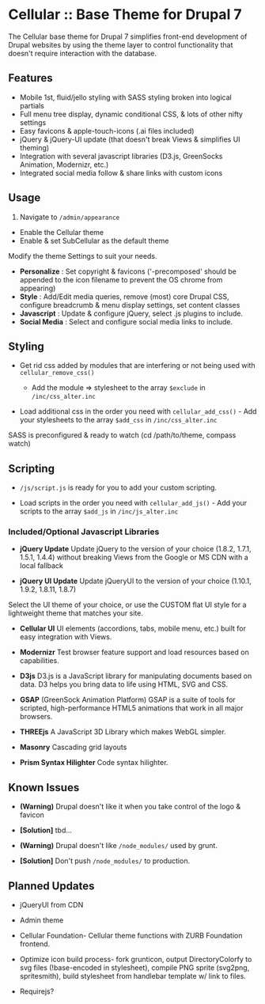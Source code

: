 # Cellular :: Base Theme for Drupal 7

The Cellular base theme for Drupal 7 simplifies front-end development of Drupal websites by using the theme layer to control functionality that doesn't require interaction with the database.

## Features

* Mobile 1st, fluid/jello styling with SASS styling broken into logical partials
* Full menu tree display, dynamic conditional CSS, & lots of other nifty settings
* Easy favicons & apple-touch-icons (.ai files included)
* jQuery & jQuery-UI update (that doesn't break Views & simplifies UI theming)
* Integration with several javascript libraries (D3.js, GreenSocks Animation, Modernizr, etc.)
* Integrated social media follow & share links with custom icons

## Usage
1. Navigate to `/admin/appearance`
  * Enable the Cellular theme
  * Enable & set SubCellular as the default theme

Modify the theme Settings to suit your needs.
* __Personalize__ : Set copyright & favicons ('-precomposed' should be appended to the icon filename to prevent the OS chrome from appearing)
* __Style__ : Add/Edit media queries, remove (most) core Drupal CSS, configure breadcrumb & menu display settings, set content classes
* __Javascript__ : Update & configure jQuery, select .js plugins to include.
* __Social Media__ : Select and configure social media links to include.

## Styling
* Get rid css added by modules that are interfering or not being used with `cellular_remove_css()`
  * Add the module => stylesheet to the array `$exclude` in `/inc/css_alter.inc` 

* Load additional css in the order you need with `cellular_add_css()` - Add your stylesheets to the array `$add_css` in `/inc/css_alter.inc`

SASS is preconfigured & ready to watch (cd /path/to/theme, compass watch)

## Scripting
* `/js/script.js` is ready for you to add your custom scripting.

* Load scripts in the order you need with `cellular_add_js()` - Add your scripts to the array `$add_js` in `/inc/js_alter.inc` 

### Included/Optional Javascript Libraries
* __jQuery Update__
Update jQuery to the version of your choice (1.8.2, 1.7.1, 1.5.1, 1.4.4) without breaking Views from the Google or MS CDN with a local fallback 

* __jQuery UI Update__
Update jQueryUI to the version of your choice (1.10.1, 1.9.2, 1.8.11, 1.8.7)

Select the UI theme of your choice, or use the CUSTOM flat UI style for a lightweight theme that matches your site.

* __Cellular UI__
UI elements (accordions, tabs, mobile menu, etc.) built for easy integration with Views.

* __Modernizr__
Test browser feature support and load resources based on capabilities.

* __D3js__
D3.js is a JavaScript library for manipulating documents based on data. D3 helps you bring data to life using HTML, SVG and CSS.

* __GSAP__ (GreenSock Animation Platform)
GSAP is a suite of tools for scripted, high-performance HTML5 animations that work in all major browsers.

* __THREEjs__
A JavaScript 3D Library which makes WebGL simpler.

* __Masonry__
Cascading grid layouts

* __Prism Syntax Hilighter__
Code syntax hilighter.

## Known Issues
* __(Warning)__ Drupal doesn't like it when you take control of the logo & favicon 
 
* __[Solution]__ tbd... 

* __(Warning)__ Drupal doesn't like `/node_modules/` used by grunt. 

* __[Solution]__ Don't push `/node_modules/` to production. 


## Planned Updates
* jQueryUI from CDN

* Admin theme

* Cellular Foundation- Cellular theme functions with ZURB Foundation frontend.

* Optimize icon build process- fork grunticon, output DirectoryColorfy to svg files (!base-encoded in stylesheet), compile PNG sprite (svg2png, spritesmith), build stylesheet from handlebar template w/ link to files.

* Requirejs?